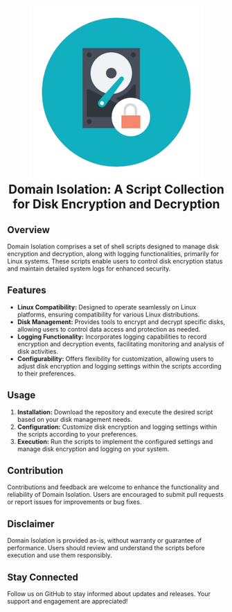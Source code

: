 <h1 align="center">
<br>
<img src=../assets/disk-encryption.png height="400" >
<br>
<strong>Domain Isolation: A Script Collection for Disk Encryption and Decryption</strong>
</h1>

## Overview

Domain Isolation comprises a set of shell scripts designed to manage disk encryption and decryption, along with logging functionalities, primarily for Linux systems. These scripts enable users to control disk encryption status and maintain detailed system logs for enhanced security.

## Features

- **Linux Compatibility:** Designed to operate seamlessly on Linux platforms, ensuring compatibility for various Linux distributions.
- **Disk Management:** Provides tools to encrypt and decrypt specific disks, allowing users to control data access and protection as needed.
- **Logging Functionality:** Incorporates logging capabilities to record encryption and decryption events, facilitating monitoring and analysis of disk activities.
- **Configurability:** Offers flexibility for customization, allowing users to adjust disk encryption and logging settings within the scripts according to their preferences.

## Usage

1. **Installation:** Download the repository and execute the desired script based on your disk management needs.
2. **Configuration:** Customize disk encryption and logging settings within the scripts according to your preferences.
3. **Execution:** Run the scripts to implement the configured settings and manage disk encryption and logging on your system.

## Contribution

Contributions and feedback are welcome to enhance the functionality and reliability of Domain Isolation. Users are encouraged to submit pull requests or report issues for improvements or bug fixes.

## Disclaimer

Domain Isolation is provided as-is, without warranty or guarantee of performance. Users should review and understand the scripts before execution and use them responsibly.

## Stay Connected

Follow us on GitHub to stay informed about updates and releases. Your support and engagement are appreciated!

